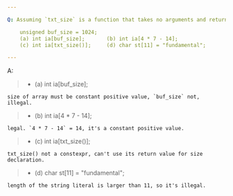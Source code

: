 ```yaml
---

Q: Assuming `txt_size` is a function that takes no arguments and returns an `int` value, which of the following definitions are illegal? Explain why?

    unsigned buf_size = 1024;
    (a) int ia[buf_size];       (b) int ia[4 * 7 - 14];
    (c) int ia[txt_size()];     (d) char st[11] = "fundamental";

---
```


A: 
> + (a) int ia[buf_size];       

    size of array must be constant positive value, `buf_size` not, illegal.
> + (b) int ia[4 * 7 - 14];

    legal. `4 * 7 - 14` = 14, it's a constant positive value.
> + (c) int ia[txt_size()];     

    txt_size() not a constexpr, can't use its return value for size declaration.
> + (d) char st[11] = "fundamental";

    length of the string literal is larger than 11, so it's illegal.


